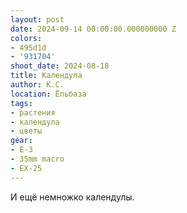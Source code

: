```yaml
---
layout: post
date: 2024-09-14 00:00:00.000000000 Z
colors:
- 495d1d
- '931704'
shoot_date: 2024-08-18
title: Календула
author: К.С.
location: Ёльбаза
tags:
- растения
- календула
- цветы
gear:
- E-3
- 35mm macro
- EX-25
---
```

И ещё немножко календулы.


